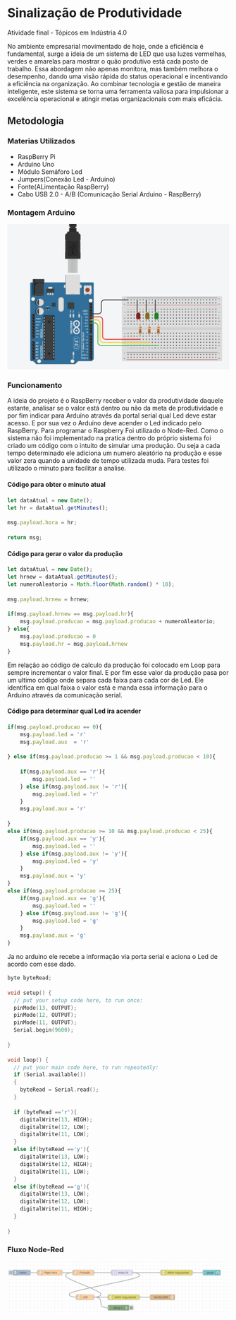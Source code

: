 # Sinalização de Produtividade
Atividade final - Tópicos em Indústria 4.0

No ambiente empresarial movimentado de hoje, onde a eficiência é fundamental, surge a ideia de um sistema de LED que usa luzes vermelhas, verdes e amarelas para mostrar o quão produtivo está cada posto de trabalho. Essa abordagem não apenas monitora, mas também melhora o desempenho, dando uma visão rápida do status operacional e incentivando a eficiência na organização. Ao combinar tecnologia e gestão de maneira inteligente, este sistema se torna uma ferramenta valiosa para impulsionar a excelência operacional e atingir metas organizacionais com mais eficácia. 

## Metodologia

### Materias Utilizados
* RaspBerry Pi
* Arduino Uno
* Módulo Semáforo Led
* Jumpers(Conexão Led - Arduino)
* Fonte(ALimentação RaspBerry)
* Cabo USB 2.0 - A/B (Comunicação Serial Arduino - RaspBerry)

### Montagem Arduino
![Arduino](https://github.com/Wanderleycsj/Produtividade_4.0/blob/main/Imagens/Esquema%20Arduino.PNG)
### Funcionamento 

A ideia do projeto é o RaspBerry receber o valor da produtividade daquele estante, analisar se o valor está dentro ou não da meta de produtividade e por fim indicar para Arduíno através da portal serial qual Led deve estar acesso. E por sua vez o Arduíno deve acender o Led indicado pelo RaspBerry. Para programar o Raspberry Foi utilizado o Node-Red. Como o sistema não foi implementado na pratica dentro do próprio sistema foi criado um código com o intuito de simular uma produção. Ou seja a cada tempo determinado ele adiciona um numero aleatório na produção e esse valor zera quando a unidade de tempo utilizada muda. Para testes foi utilizado o minuto para facilitar a analise.

#### Código para obter o minuto atual 
~~~javascript
let dataAtual = new Date();
let hr = dataAtual.getMinutes();

msg.payload.hora = hr;

return msg;
~~~

#### Código para gerar o valor da produção
~~~javascript
let dataAtual = new Date();
let hrnew = dataAtual.getMinutes();
let numeroAleatorio = Math.floor(Math.random() * 10);

msg.payload.hrnew = hrnew;

if(msg.payload.hrnew == msg.payload.hr){
    msg.payload.producao = msg.payload.producao + numeroAleatorio;
} else{
    msg.payload.producao = 0 
    msg.payload.hr = msg.payload.hrnew
}
~~~

Em relação ao código de calculo da produção foi colocado em Loop para sempre incrementar o valor final. E por fim esse valor da produção pasa por um ultimo código onde separa cada faixa para cada cor de Led. Ele identifica em qual faixa o valor está e manda essa informação para o Arduíno através da comunicação serial.

#### Código para determinar qual Led ira acender
~~~javascript
if(msg.payload.producao == 0){
    msg.payload.led = 'r'
    msg.payload.aux  = 'r'

} else if(msg.payload.producao >= 1 && msg.payload.producao < 10){
    
    if(msg.payload.aux == 'r'){
        msg.payload.led = ''
    } else if(msg.payload.aux != 'r'){
        msg.payload.led = 'r'
    }
    msg.payload.aux = 'r'

}
else if(msg.payload.producao >= 10 && msg.payload.producao < 25){
    if(msg.payload.aux == 'y'){
        msg.payload.led = ''
    } else if(msg.payload.aux != 'y'){
        msg.payload.led = 'y'
    }
    msg.payload.aux = 'y'
}
else if(msg.payload.producao >= 25){
    if(msg.payload.aux == 'g'){
        msg.payload.led = ''
    } else if(msg.payload.aux != 'g'){
        msg.payload.led = 'g'
    }
    msg.payload.aux = 'g'
}
~~~

Ja no arduino ele recebe a informação via porta serial e aciona o Led de acordo com esse dado.

~~~C
byte byteRead;

void setup() {
  // put your setup code here, to run once:
  pinMode(13, OUTPUT);
  pinMode(12, OUTPUT);
  pinMode(11, OUTPUT);
  Serial.begin(9600);
 
}

void loop() {
  // put your main code here, to run repeatedly:
  if (Serial.available())  
  {
    byteRead = Serial.read(); 
  }

  if (byteRead =='r'){
    digitalWrite(13, HIGH);
    digitalWrite(12, LOW);
    digitalWrite(11, LOW);
  }
  else if(byteRead =='y'){
    digitalWrite(13, LOW);
    digitalWrite(12, HIGH);
    digitalWrite(11, LOW);
  }
  else if(byteRead =='g'){
    digitalWrite(13, LOW);
    digitalWrite(12, LOW);
    digitalWrite(11, HIGH);
  }

}
~~~
### Fluxo Node-Red
![Fluxo](https://github.com/Wanderleycsj/Produtividade_4.0/blob/main/Imagens/Fluxo.PNG)
